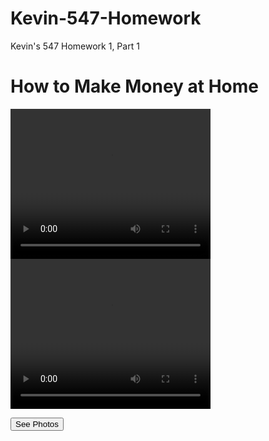# Kevin-547-Homework
Kevin's 547 Homework 1, Part 1
<!DOCTYPE html>
<html lang="en">
<head>
<meta charset="UTF-8">
<meta name="viewport" content="width=device-width, initial-scale=1.0">
<title>How to Make Money at Home</title>
</head>
<body>

<h1>How to Make Money at Home</h1>

<video width="320" height="240" controls>
  <source src="https://github.com/kevildjd/Kevin-547-Homework/blob/main/547V1.mp4" type="video/mp4">
  Your browser does not support the video tag.
</video>

<video width="320" height="240" controls>
  <source src="https://github.com/kevildjd/Kevin-547-Homework/blob/main/547V2.mp4" type="video/mp4">
  Your browser does not support the video tag.
</video>

<button onclick="window.location.href='content.html';">See Photos</button>

</body>
</html>
